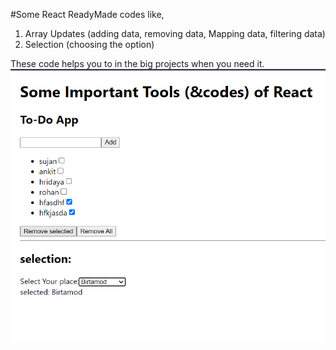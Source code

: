 #Some React ReadyMade codes like, 
1. Array Updates (adding data, removing data, Mapping data, filtering data)
2. Selection (choosing the option)

These code helps you to in the big projects when you need it.
![Todo list, selection](https://github.com/sujanpuri/React-Tools/blob/master/Screenshot%202024-09-13%20101437.png)
